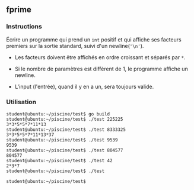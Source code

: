 ## fprime

### Instructions

Écrire un programme qui prend un `int` positif et qui affiche ses facteurs premiers sur la sortie standard, suivi d'un newline(`'\n'`).

- Les facteurs doivent être affichés en ordre croissant et séparés par `*`.

- Si le nombre de paramètres est différent de 1, le programme affiche un newline.

- L'input (l'entrée), quand il y en a un, sera toujours valide.

### Utilisation

```console
student@ubuntu:~/piscine/test$ go build
student@ubuntu:~/piscine/test$ ./test 225225
3*3*5*5*7*11*13
student@ubuntu:~/piscine/test$ ./test 8333325
3*3*5*5*7*11*13*37
student@ubuntu:~/piscine/test$ ./test 9539
9539
student@ubuntu:~/piscine/test$ ./test 804577
804577
student@ubuntu:~/piscine/test$ ./test 42
2*3*7
student@ubuntu:~/piscine/test$ ./test

student@ubuntu:~/piscine/test$
```
